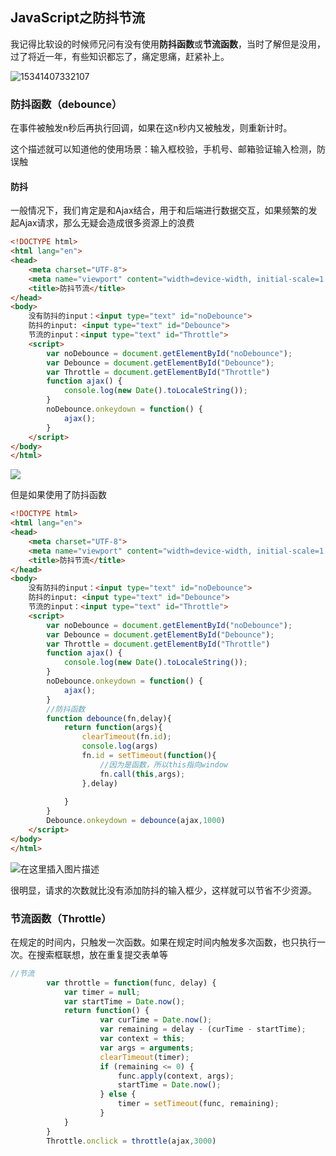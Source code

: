 ﻿## JavaScript之防抖节流

我记得比软设的时候师兄问有没有使用**防抖函数**或**节流函数**，当时了解但是没用，过了将近一年，有些知识都忘了，痛定思痛，赶紧补上。

![15341407332107](https://imgconvert.csdnimg.cn/aHR0cHM6Ly91c2VyLWdvbGQtY2RuLnhpdHUuaW8vMjAxOC85LzQvMTY1YTI1MmI0YjY5YWFiNQ?x-oss-process=image/format,png)

### 防抖函数（debounce）

在事件被触发n秒后再执行回调，如果在这n秒内又被触发，则重新计时。

这个描述就可以知道他的使用场景：输入框校验，手机号、邮箱验证输入检测，防误触

#### 防抖

一般情况下，我们肯定是和Ajax结合，用于和后端进行数据交互，如果频繁的发起Ajax请求，那么无疑会造成很多资源上的浪费

```html
<!DOCTYPE html>
<html lang="en">
<head>
    <meta charset="UTF-8">
    <meta name="viewport" content="width=device-width, initial-scale=1.0">
    <title>防抖节流</title>
</head>
<body>
    没有防抖的input：<input type="text" id="noDebounce">
    防抖的input: <input type="text" id="Debounce">
    节流的input：<input type="text" id="Throttle">
    <script>
        var noDebounce = document.getElementById("noDebounce");
        var Debounce = document.getElementById("Debounce");
        var Throttle = document.getElementById("Throttle")
        function ajax() {
            console.log(new Date().toLocaleString());
        }
        noDebounce.onkeydown = function() {
            ajax();
        }
    </script>
</body>
</html>
```

![](https://img-blog.csdnimg.cn/20200717000833286.png?x-oss-process=image/watermark,type_ZmFuZ3poZW5naGVpdGk,shadow_10,text_aHR0cHM6Ly9ibG9nLmNzZG4ubmV0L2xpdWFybXlsaXU=,size_16,color_FFFFFF,t_70)

但是如果使用了防抖函数

```html
<!DOCTYPE html>
<html lang="en">
<head>
    <meta charset="UTF-8">
    <meta name="viewport" content="width=device-width, initial-scale=1.0">
    <title>防抖节流</title>
</head>
<body>
    没有防抖的input：<input type="text" id="noDebounce">
    防抖的input: <input type="text" id="Debounce">
    节流的input：<input type="text" id="Throttle">
    <script>
        var noDebounce = document.getElementById("noDebounce");
        var Debounce = document.getElementById("Debounce");
        var Throttle = document.getElementById("Throttle")
        function ajax() {
            console.log(new Date().toLocaleString());
        }
        noDebounce.onkeydown = function() {
            ajax();
        }
        //防抖函数
        function debounce(fn,delay){
            return function(args){
                clearTimeout(fn.id);
                console.log(args)
                fn.id = setTimeout(function(){
                    //因为是函数，所以this指向window
                    fn.call(this,args);
                },delay)
                
            }
        }
        Debounce.onkeydown = debounce(ajax,1000)
    </script>
</body>
</html>
```

![在这里插入图片描述](https://img-blog.csdnimg.cn/20200717000856339.png?x-oss-process=image/watermark,type_ZmFuZ3poZW5naGVpdGk,shadow_10,text_aHR0cHM6Ly9ibG9nLmNzZG4ubmV0L2xpdWFybXlsaXU=,size_16,color_FFFFFF,t_70)

很明显，请求的次数就比没有添加防抖的输入框少，这样就可以节省不少资源。

### 节流函数（Throttle）

在规定的时间内，只触发一次函数。如果在规定时间内触发多次函数，也只执行一次。在搜索框联想，放在重复提交表单等

```js
//节流
        var throttle = function(func, delay) {
            var timer = null;
            var startTime = Date.now();
            return function() {
                    var curTime = Date.now();
                    var remaining = delay - (curTime - startTime);
                    var context = this;
                    var args = arguments;
                    clearTimeout(timer);
                    if (remaining <= 0) {
                        func.apply(context, args);
                        startTime = Date.now();
                    } else {
                        timer = setTimeout(func, remaining);
                    }
            }
        }
        Throttle.onclick = throttle(ajax,3000)
```


